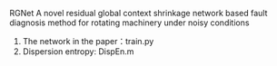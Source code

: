 RGNet
A novel residual global context shrinkage network based fault diagnosis method for rotating machinery under noisy conditions
1. The network in the paper：train.py
2. Dispersion entropy: DispEn.m
